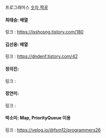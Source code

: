 프로그래머스 [숫자 짝꿍](https://school.programmers.co.kr/learn/courses/30/lessons/131128)<br>

#### 최태승: 배열
링크 : https://isshosng.tistory.com/180

#### 김선웅: 배열
링크 : https://dndenf.tistory.com/42

#### 정의진:
링크 :

#### 정연미: 
링크 : 

#### 박소미: Map, PriorityQueue 이용
링크 : https://velog.io/@fsm12/programmers26

